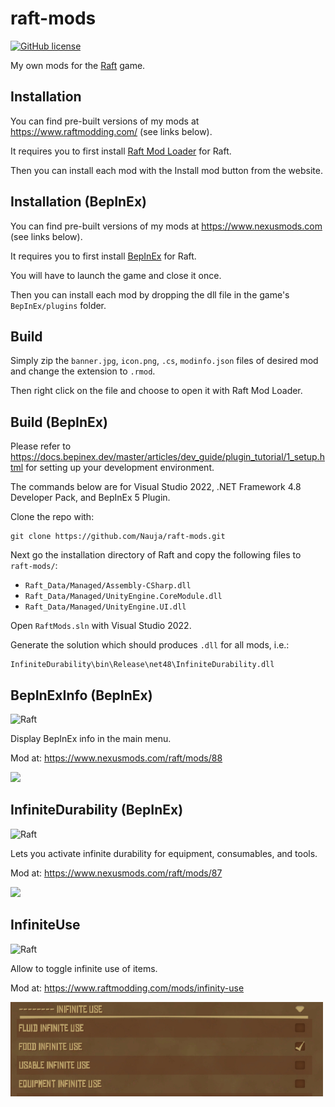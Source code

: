 # raft-mods

[![GitHub license](https://img.shields.io/badge/license-MIT-blue.svg)](https://raw.githubusercontent.com/Nauja/raft-mods/master/LICENSE)

My own mods for the [Raft](https://store.steampowered.com/app/648800/Raft/) game.

## Installation

You can find pre-built versions of my mods at https://www.raftmodding.com/ (see links below).

It requires you to first install [Raft Mod Loader](https://api.raftmodding.com/getting-started/installing-raft-mod-loader) for Raft.

Then you can install each mod with the Install mod button from the website.

## Installation (BepInEx)

You can find pre-built versions of my mods at https://www.nexusmods.com (see links below).

It requires you to first install [BepInEx](https://www.nexusmods.com/site/mods/287) for Raft.

You will have to launch the game and close it once.

Then you can install each mod by dropping the dll file in the game's `BepInEx/plugins` folder.

## Build

Simply zip the `banner.jpg`, `icon.png`, `.cs`, `modinfo.json` files of desired mod and change the extension to `.rmod`.

Then right click on the file and choose to open it with Raft Mod Loader.

## Build (BepInEx)

Please refer to https://docs.bepinex.dev/master/articles/dev_guide/plugin_tutorial/1_setup.html for
setting up your development environment.

The commands below are for Visual Studio 2022, .NET Framework 4.8 Developer Pack, and BepInEx 5 Plugin.

Clone the repo with:

```
git clone https://github.com/Nauja/raft-mods.git
```

Next go the installation directory of Raft and copy the following files to `raft-mods/`:
* `Raft_Data/Managed/Assembly-CSharp.dll`
* `Raft_Data/Managed/UnityEngine.CoreModule.dll`
* `Raft_Data/Managed/UnityEngine.UI.dll`

Open `RaftMods.sln` with Visual Studio 2022.

Generate the solution which should produces `.dll` for all mods, i.e.:

```
InfiniteDurability\bin\Release\net48\InfiniteDurability.dll
```

## BepInExInfo (BepInEx)

![Raft](https://img.shields.io/badge/Raft-1.09+-blue)

Display BepInEx info in the main menu.

Mod at: https://www.nexusmods.com/raft/mods/88

<img src="https://staticdelivery.nexusmods.com/mods/3240/images/88/88-1712435073-429972946.jpeg" width="500px"/>

## InfiniteDurability (BepInEx)

![Raft](https://img.shields.io/badge/Raft-1.09+-blue)

Lets you activate infinite durability for equipment, consumables, and tools.

Mod at: https://www.nexusmods.com/raft/mods/87

<img src="https://staticdelivery.nexusmods.com/mods/3240/images/87/87-1712250118-1496865532.png" width="500px"/>

## InfiniteUse

![Raft](https://img.shields.io/badge/Raft-1.09+-blue)

Allow to toggle infinite use of items.

Mod at: https://www.raftmodding.com/mods/infinity-use

<img src="https://raw.githubusercontent.com/Nauja/raft-mods/main/InifiniteUse/banner.jpg" width="500px"/>
